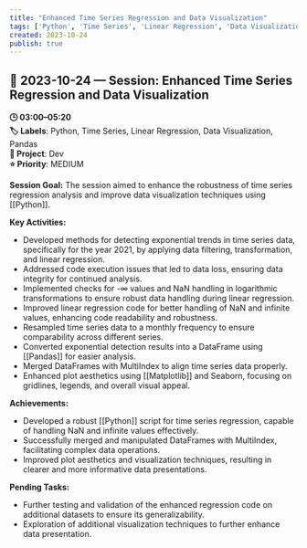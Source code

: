 ```yaml
---
title: "Enhanced Time Series Regression and Data Visualization"
tags: ['Python', 'Time Series', 'Linear Regression', 'Data Visualization', 'Pandas']
created: 2023-10-24
publish: true
---
```


## 📅 2023-10-24 — Session: Enhanced Time Series Regression and Data Visualization

**🕒 03:00–05:20**  
**🏷️ Labels**: Python, Time Series, Linear Regression, Data Visualization, Pandas  
**📂 Project**: Dev  
**⭐ Priority**: MEDIUM  


**Session Goal:**
The session aimed to enhance the robustness of time series regression analysis and improve data visualization techniques using [[Python]].

**Key Activities:**
- Developed methods for detecting exponential trends in time series data, specifically for the year 2021, by applying data filtering, transformation, and linear regression.
- Addressed code execution issues that led to data loss, ensuring data integrity for continued analysis.
- Implemented checks for -∞ values and NaN handling in logarithmic transformations to ensure robust data handling during linear regression.
- Improved linear regression code for better handling of NaN and infinite values, enhancing code readability and robustness.
- Resampled time series data to a monthly frequency to ensure comparability across different series.
- Converted exponential detection results into a DataFrame using [[Pandas]] for easier analysis.
- Merged DataFrames with MultiIndex to align time series data properly.
- Enhanced plot aesthetics using [[Matplotlib]] and Seaborn, focusing on gridlines, legends, and overall visual appeal.

**Achievements:**
- Developed a robust [[Python]] script for time series regression, capable of handling NaN and infinite values effectively.
- Successfully merged and manipulated DataFrames with MultiIndex, facilitating complex data operations.
- Improved plot aesthetics and visualization techniques, resulting in clearer and more informative data presentations.

**Pending Tasks:**
- Further testing and validation of the enhanced regression code on additional datasets to ensure its generalizability.
- Exploration of additional visualization techniques to further enhance data presentation.
